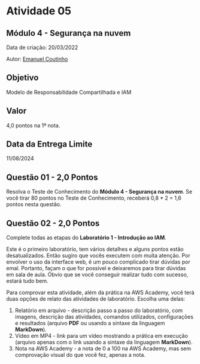 # Atividade 05

## Módulo 4 - Segurança na nuvem

Data de criação: 20/03/2022

Autor: [Emanuel Coutinho](https://github.com/emanuelcoutinho)

## Objetivo
Modelo de Responsabilidade Compartilhada e IAM

## Valor
4,0 pontos na 1ª nota.

## Data da Entrega Limite
11/08/2024

## Questão 01 - 2,0 Pontos
Resolva o Teste de Conhecimento do **Módulo 4 - Segurança na nuvem**. Se você tirar 80 pontos no Teste de Conhecimento, receberá 0,8 * 2 = 1,6 pontos nesta questão.

## Questão 02 - 2,0 Pontos
Complete todas as etapas do **Laboratório 1 - Introdução ao IAM**.

Este é o primeiro laboratório, tem vários detalhes e alguns pontos estão desatualizados. Então sugiro que vocês executem com muita atenção. Por envolver o uso da interface web, é um pouco complicado tirar dúvidas por emal. Portanto, façam o que for possível e deixaremos para tirar dúvidas em sala de aula. Óbvio que se você conseguir realizar tudo com sucesso, estará tudo bem.

Para comprovar esta atividade, além da prática na AWS Academy, você terá duas opções de relato das atividades de laboratório. Escolha uma delas:

1. Relatório em arquivo - descrição passo a passo do laboratório, com imagens, descrição das atividades, comandos utilizados, configurações e resultados (arquivo **PDF** ou usando a sintaxe da linguagem **MarkDown**).
2. Vídeo em MP4 - link para um vídeo mostrando a prática em execução (arquivo apenas com o link usando a sintaxe da linguagem **MarkDown**).
3. Nota na AWS Academy - a nota de 0 a 100 na AWS Academy, mas sem comprovação visual do que você fez, apenas a nota. 


